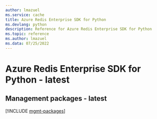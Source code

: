 ```yaml
---
author: lmazuel
ms.service: cache
title: Azure Redis Enterprise SDK for Python
ms.devlang: python
description: Reference for Azure Redis Enterprise SDK for Python
ms.topic: reference
ms.author: lmazuel
ms.data: 07/25/2022
---
```

# Azure Redis Enterprise SDK for Python - latest

## Management packages - latest
[!INCLUDE [mgmt-packages](redis-enterprise-mgmt-index.md)]